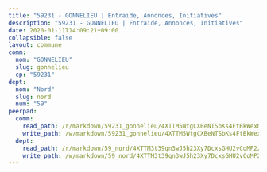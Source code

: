 ```yaml
---
title: "59231 - GONNELIEU | Entraide, Annonces, Initiatives"
description: "59231 - GONNELIEU | Entraide, Annonces, Initiatives"
date: 2020-01-11T14:09:21+09:00
collapsible: false
layout: commune
comm:
  nom: "GONNELIEU"
  slug: gonnelieu
  cp: "59231"
dept:
  nom: "Nord"
  slug: nord
  num: "59"
peerpad:
  comm:
    read_path: /r/markdown/59231_gonnelieu/4XTTM5WtgCXBeNTSbKs4FtBkWexN7k8HH3obE4dFH3b3zdZF4
    write_path: /w/markdown/59231_gonnelieu/4XTTM5WtgCXBeNTSbKs4FtBkWexN7k8HH3obE4dFH3b3zdZF4-K3TgUifZwz7HcDWYL4NZUbDqrWgEF9y8B69pzVLxsnDzcRVd9gXZKai4LMh1kk2xvNFAKK8pWx49h3Hs6ZwAefg1f6r5ZKrAvsm1W9mx81zUtp2kRDe5LNTrFMLptTmjXFeeyZ7L
  dept:
    read_path: /r/markdown/59_nord/4XTTM3t39qn3wJ5h23Xy7DcxsGHU2vCoMP2z3iS4TUn3TrtdJ
    write_path: /w/markdown/59_nord/4XTTM3t39qn3wJ5h23Xy7DcxsGHU2vCoMP2z3iS4TUn3TrtdJ-K3TgTuZGkuZqXfr6fpmH7pGsMT6ndvZQMyRDze5QBt7XScLWHoBi246kLoDKpTH2Yo4f3AFSSJqGc2ozvNww7qPLqsDjpvahxCbQ6F5znbfjp6kVgaDcTYc9LyhwSfYuCevnvZUQ
---
```


